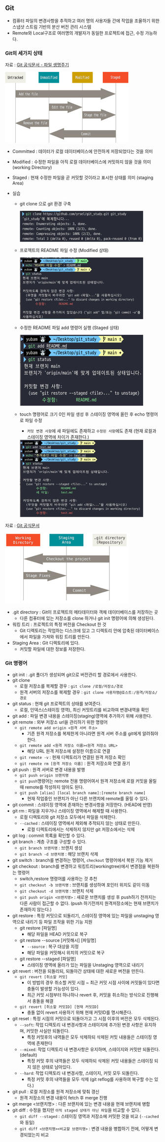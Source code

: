 ## Git

- 컴퓨터 파일의 변경사항을 추적하고 여러 명의 사용자들 간에 작업을 조율하기 위한 스냅샷 스트림 기반의 분산 버전 관리 시스템
- Remote와 Local구조로 여러명의 개발자가 동일한 프로젝트에 접근, 수정 가능하다.

### Git의 세가지 상태

자료 : [Git 공식문서 - 파일 생명주기](https://git-scm.com/book/ko/v2/Git%EC%9D%98-%EA%B8%B0%EC%B4%88-%EC%88%98%EC%A0%95%ED%95%98%EA%B3%A0-%EC%A0%80%EC%9E%A5%EC%86%8C%EC%97%90-%EC%A0%80%EC%9E%A5%ED%95%98%EA%B8%B0)

 <img alt="git_file_lifecycle" src="../img/git_file_lifecycle.png" width="400" height="230">

- Committed : 데이터가 로컬 데이터베이스에 안전하게 저장되었다는 것을 의미
- Modified : 수정한 파일을 아직 로컬 데이터베이스에 커밋하지 않을 것을 의미 (working Directory)
- Staged : 현재 수정한 파일을 곧 커밋할 것이라고 표시한 상태를 의미 (staging Area)

- 실습

  - git clone 으로 git 환경 구축

    <img alt="git_test_1" src="../img/git_test_1.png" width="400" height="100">

  - 프로젝트의 README 파일 수정 (Modified 상태)

    <img alt="git_test_2" src="../img/git_test_2.png" width="400" height="200">

  - 수정한 README 파일 add 명령어 실행 (Staged 상태)

    <img alt="git_test_3" src="../img/git_test_3.png" width="400" height="230">

  - touch 명령어로 크기 0인 파일 생성 후 스테이징 영역에 올린 후 echo 명령어로 파일 수정

    - `커밋 변경 사항`에 새 파일에도 존재하고 `수정된 사항`에도 존재 (현재 로컬과 스테이징 영역에 차이가 존재한다.)

    <img alt="git_test_4" src="../img/git_test_4.png" width="400" height="250">

자료 : [Git 공식문서](https://git-scm.com/book/ko/v2/%EC%8B%9C%EC%9E%91%ED%95%98%EA%B8%B0-Git-%EA%B8%B0%EC%B4%88)

  <img alt="git_status" src="../img/git_status.png" width="400" height="230">

- .git directory : Git이 프로젝트의 메타데이터와 객체 데이터베이스를 저장하는 곳
  - 다른 컴퓨터에 있는 저장소를 clone 하거나 git init 명령어에 의해 생성된다.
- 워킹 트리 : 프로젝트의 특정 버전을 Checkout 한 것
  - Git 디렉토리는 작업하는 디스크에 있고 그 디렉토리 안에 압축된 데이터베이스에서 파일을 가져와 워킹 트리를 만든다.
- Staging Area : Git 디렉토리에 있다.
  - 커밋할 파일에 대한 정보를 저장한다.

### Git 명령어

- git init : .git 폴더가 생성되며 git으로 버전관리 할 경로에서 사용한다.
- git clone
  - 로컬 저장소를 복제할 경우 : `git clone /로컬/저장소/경로`
  - 원격 서버의 저장소를 복제할 경우 : `git clone 사용자명@호스트:/원격/저장소/경로`
- git status : 현재 git 프로젝트의 상태를 보여준다.
  - 로컬, 인덱스(스테이징 영역), 최신 커밋트리를 비교하여 변경내역을 확인
- git add : 파일 변경 내용을 스테이징(staging)영역에 추가하기 위해 사용한다.
- git remote : 외부 저장소 url을 관리하기 위한 명령어
  - `git remote add origin <원격 서버 주소>`
    - 기존 원격 저장소를 복제한게 아니라면 원격 서버 주소를 git에게 알려줘야 한다.
  - `git remote add <원격 저장소 이름><원격 저장소 URL>`
    - 해당 URL 원격 저장소에 설정한 이름으로 연결
  - `git remote -v` : 현재 디렉토리가 연결된 원격 저장소 확인
  - `git remote rm [원격 저장소 이름]` : 원격 저장소와 연결 끊기
- git push : 원격 서버로 변경 내용을 발행
  - `git push origin 브랜치명`
  - `git push`명령어는 remote 전용 명령어여서 원격 저장소에 로컬 커밋을 올릴 때 remote를 작성하지 않아도 된다.
  - `git push [alias] [local branch name]:[remote branch name]`
    - 현재 작업중인 브랜치가 아닌 다른 브랜치에 remote를 올릴 수 있다.
- git commit : 스테이징 영역에 존재하는 변경사항을 저장한다. (HEAD에 반영)
- git rm : 파일을 지우거나 스테이징 영역에서 해제할 때 사용한다.
  - 로컬 디렉토리와 git 저장소 모두에서 파일을 삭제한다.
  - `--cached` : 스테이징 영역에서 제외해 추적되지 않는 상태로 만든다.
    - 로컬 디렉토리에서는 삭제하지 않지만 git 저장소에서는 삭제
- git log : commit 목록을 확인할 수 있다.
- git branch : 계층 구조를 구성할 수 있다.
  - `git branch 브랜치명` : 브랜치 생성
  - `git branch -d 브랜치명` : 해당 브랜치 삭제
- git switch : branch를 변경하는 명령어, `checkout` 명령어에서 복원 기능 제거
- git checkout : branch를 변경하고 워킹트리(workingtree)에서 변경점을 복원하는 명령어
  - switch,restore 명령어를 사용하는 것 추천
  - `git checkout -b 브랜치명` : 브랜치를 생성하며 포인터 위치도 같이 이동
  - `git checkout -d 브랜치명` : 브랜치 삭제
  - `git push origin <브랜치명>` : 새로운 브랜치를 생성 후 push하기 전까지는 다른 사람이 접근할 수 없다. (push 하기전까지 원격저장소에는 현재 브랜치가 존재하지 않는다.)
- git restore : 특정 커밋으로 되돌리기, 스테이징 영역에 있는 파일을 unstaging 영역으로 내리기 등 파일 조작을 위한 기능 지원
  - git restore [파일명]
    - 해당 파일을 HEAD 커밋으로 복구
  - git restore --source [커밋해시] [파일명]
    - `--source` : 복구 대상을 지정
    - 해당 파일을 커밋해시 위치의 커밋으로 복구
  - git restore --staged [파일명]
    - 스테이징 영역에 올라가 있는 파일을 Unstaging 영역으로 내리기
- git revert : 버전을 되돌리되, 되돌아간 상태에 대한 새로운 버전을 만든다.
  - `git revert [취소할 커밋]`
    - 이 방법의 경우 취소할 커밋 시점 ~ 최근 커밋 시점 사이에 커밋들이 있다면 충돌이 발생할 가능성이 있다.
    - 최근 커밋 시점부터 하나하나 revert 후, 커밋을 취소하는 방식으로 진행해서 충돌을 해결
  - `git revert [취소할 커밋ID] [현재 커밋ID]`
    - 충돌 없이 revert 사용하기 위해 현재 커밋ID를 명시해준다.
- git reset : 특정 시점의 커밋으로 되돌아가고 그 시점 이후의 버전은 모두 삭제된다.
  - `--soft`: 작업 디렉토리 내 변경사항과 스테이지에 추가된 변경 사항은 유지하며, 커밋한 사실만 되돌린다.
    - 특정 커밋후의 내역들은 모두 삭제하되 삭제된 커밋 내용들은 스테이징 영역에 존재한다
  - `--mixed`: 작업 디렉토리 내 변경사항은 유지하며, 스테이지와 커밋만 되돌린다. (default)
    - 특정 커밋 후의 내역들은 모두 삭제하되 삭제된 커밋 내용들은 스테이징 되지 않은 상태로 남아있다.
  - `--hard`: 작업 디렉토리 내 변경사항, 스테이지, 커밋 모두 되돌린다.
    - 특정 커밋 후의 내역들을 모두 삭제 (git reflog를 사용하여 복구할 수는 있다.)
- git pull : 로컬 저장소를 원격 저장소에 맞춰 갱신
  - 원격 저장소의 변경 내용이 fetch 후 merge 진행
- git merge <브랜치명> : 다른 브랜치에 있는 변경 내용을 현재 브랜치에 병합
- git diff : 수정을 했지만 `아직 staged 상태가 아닌 파일`을 비교할 수 있다.
  - `git diff --staged` : 스테이징 영역과 저장소에 커밋한 것을 비교 (`--cached`와 동일)
  - `git diff <브랜치명><비교할 브랜치명>` : 변경 내용을 병합하기 전에, 어떻게 변경되었는지 비교
